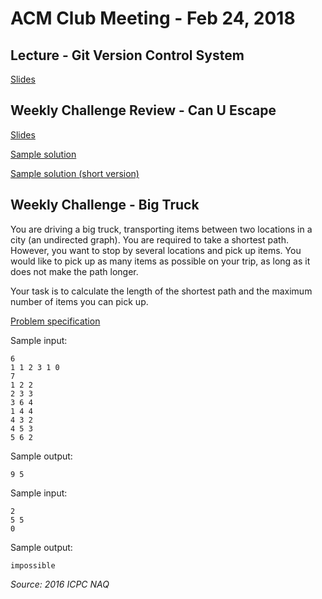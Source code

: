 ACM Club Meeting - Feb 24, 2018
===

Lecture - Git Version Control System
---

[Slides]()

Weekly Challenge Review - Can U Escape
---

[Slides](Can-U-Escape.pdf)

[Sample solution](Can-U-Escape.java)

[Sample solution (short version)](Can-U-Escape-Short.java)

Weekly Challenge - Big Truck
---

You are driving a big truck, transporting items between two locations in a city (an undirected graph). You are required to take a shortest path. However, you want to stop by several locations and pick up items. You would like to pick up as many items as possible on your trip, as long as it does not make the path longer.

Your task is to calculate the length of the shortest path and the maximum number of items you can pick up.

[Problem specification](https://open.kattis.com/problems/bigtruck)

Sample input:

```
6
1 1 2 3 1 0
7
1 2 2
2 3 3
3 6 4
1 4 4
4 3 2
4 5 3
5 6 2
```

Sample output:

```
9 5
```

Sample input:

```
2
5 5
0
```

Sample output:

```
impossible
```

*Source: 2016 ICPC NAQ*
